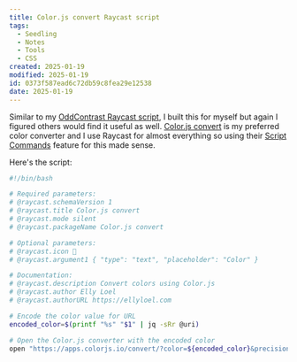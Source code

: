 ```yaml
---
title: Color.js convert Raycast script
tags:
  - Seedling
  - Notes
  - Tools
  - CSS
created: 2025-01-19
modified: 2025-01-19
id: 0373f587ead6c72db59c8fea29e12538
date: 2025-01-19
---
```

Similar to my [OddContrast Raycast script](/oddcontrast-raycast-script/), I built this for myself but again I figured others would find it useful as well. [Color.js convert](https://apps.colorjs.io/convert/) is my preferred color converter and I use Raycast for almost everything so using their [Script Commands](https://github.com/raycast/script-commands) feature for this made sense.

Here's the script:

```sh
#!/bin/bash

# Required parameters:
# @raycast.schemaVersion 1
# @raycast.title Color.js convert
# @raycast.mode silent
# @raycast.packageName Color.js convert

# Optional parameters:
# @raycast.icon 🎨
# @raycast.argument1 { "type": "text", "placeholder": "Color" }

# Documentation:
# @raycast.description Convert colors using Color.js
# @raycast.author Elly Loel
# @raycast.authorURL https://ellyloel.com

# Encode the color value for URL
encoded_color=$(printf "%s" "$1" | jq -sRr @uri)

# Open the Color.js converter with the encoded color
open "https://apps.colorjs.io/convert/?color=${encoded_color}&precision=4"
```